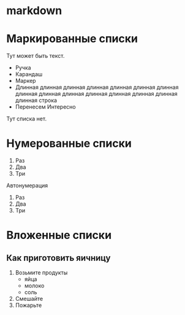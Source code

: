 # markdown

# Маркированные списки

Тут может быть текст.

* Ручка
* Карандаш 
* Маркер
* Длинная длинная длинная длинная длинная длинная длинная длинная длинная длинная длинная длинная длинная
длинная длинная  строка
* Перенесем
  Интересно

Тут списка нет.

# Нумерованные списки

1. Раз
2. Два
3. Три

Автонумерация

1. Раз
1. Два
1. Три

# Вложенные списки

## Как приготовить яичницу

1. Возьмите продукты
    * яйца
    * молоко
    * соль
1. Смешайте
1. Пожарьте
